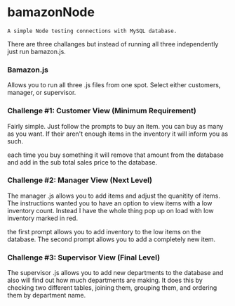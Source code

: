 # bamazonNode

	A simple Node testing connections with MySQL database.
There are three challanges but instead of running all three independently just run bamazon.js.


### Bamazon.js

Allows you to run all three .js files from one spot. 
Select either customers, manager, or supervisor.

### Challenge #1: Customer View (Minimum Requirement)

Fairly simple.  Just follow the prompts to buy an item. 
you can buy as many as you want.  If their aren't enough items in the inventory it will inform you as such.  

each time you buy something it will remove that amount from the database and add in the sub total sales price to the database. 

### Challenge #2: Manager View (Next Level)

The manager .js allows you to add items and adjust the quanitity of items.  The instructions wanted you to have an option to view items with a low inventory count.  Instead I have the whole thing pop up on load with low inventory marked in red.  

the first prompt allows you to add inventory to the low items on the database. The second prompt allows you to add a completely new item.

### Challenge #3: Supervisor View (Final Level)

The supervisor .js allows you to add new departments to the database and also will find out how much departments are making.  It does this by checking two different tables, joining them, grouping them, and ordering them by department name. 